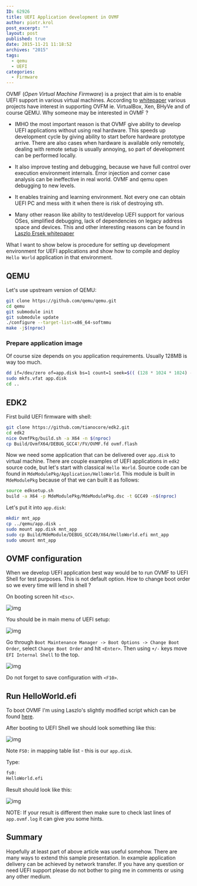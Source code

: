 ```yaml
---
ID: 62926
title: UEFI Application development in OVMF
author: piotr.krol
post_excerpt: ""
layout: post
published: true
date: 2015-11-21 11:18:52
archives: "2015"
tags:
  - qemu
  - UEFI
categories:
  - Firmware
---
```


OVMF (_Open Virtual Machine Firmware_) is a project that aim is to enable UEFI
support in various virtual machines. According to
[whitepaper](http://www.linux-kvm.org/downloads/lersek/ovmf-whitepaper-c770f8c.txt)
various projects have interest in supporting OVFM ie. VirtualBox, Xen, BHyVe and
of course QEMU. Why someone may be interested in OVMF ?

- IMHO the most important reason is that OVMF give ability to develop UEFI
  applications without using real hardware. This speeds up development cycle by
  giving ability to start before hardware prototype arrive. There are also cases
  when hardware is available only remotely, dealing with remote setup is usually
  annoying, so part of development can be performed locally.

- It also improve testing and debugging, because we have full control over
  execution environment internals. Error injection and corner case analysis can
  be ineffective in real world. OVMF and qemu open debugging to new levels.

- It enables training and learning environment. Not every one can obtain UEFI PC
  and mess with it when there is risk of destroying sth.

- Many other reason like ability to test/develop UEFI support for various OSes,
  simplified debugging, lack of dependencies on legacy address space and
  devices. This and other interesting reasons can be found in
  [Laszlo Ersek whitepaper](http://www.linux-kvm.org/downloads/lersek/ovmf-whitepaper-c770f8c.txt)

What I want to show below is procedure for setting up development environment
for UEFI applications and show how to compile and deploy `Hello World`
application in that environment.

## QEMU

Let's use upstream version of QEMU:

```bash
git clone https://github.com/qemu/qemu.git
cd qemu
git submodule init
git submodule update
./configure --target-list=x86_64-softmmu
make -j$(nproc)
```

### Prepare application image

Of course size depends on you application requirements. Usually 128MB is way too
much.

```bash
dd if=/dev/zero of=app.disk bs=1 count=1 seek=$(( (128 * 1024 * 1024) - 1))
sudo mkfs.vfat app.disk
cd ..
```

## EDK2

First build UEFI firmware with shell:

```bash
git clone https://github.com/tianocore/edk2.git
cd edk2
nice OvmfPkg/build.sh -a X64 -n $(nproc)
cp Build/OvmfX64/DEBUG_GCC4?/FV/OVMF.fd ovmf.flash
```

Now we need some application that can be delivered over `app.disk` to virtual
machine. There are couple examples of UEFI applications in `edk2` source code,
but let's start with classical `Hello World`. Source code can be found in
`MdeModulePkg/Application/HelloWorld`. This module is built in `MdeModulePkg`
because of that we can built it as follows:

```bash
source edksetup.sh
build -a X64 -p MdeModulePkg/MdeModulePkg.dsc -t GCC49 -n$(nproc)
```

Let's put it into `app.disk`:

```bash
mkdir mnt_app
cp ../qemu/app.disk .
sudo mount app.disk mnt_app
sudo cp Build/MdeModule/DEBUG_GCC49/X64/HelloWorld.efi mnt_app
sudo umount mnt_app
```

## OVMF configuration

When we develop UEFI application best way would be to run OVMF to UEFI Shell for
test purposes. This is not default option. How to change boot order so we every
time will lend in shell ?

On booting screen hit `<Esc>`.

![img](/img/tiano_boot.png)

You should be in main menu of UEFI setup:

![img](/img/uefi_setup.png)

Go through `Boot Maintenance Manager -> Boot Options -> Change Boot Order`,
select `Change Boot Order` and hit `<Enter>`. Then using `+/-` keys move
`EFI Internal Shell` to the top.

![img](/img/boot_order.png)

Do not forget to save configuration with `<F10>`.

## Run HelloWorld.efi

To boot OVMF I'm using Laszlo's slightly modified script which can be found
[here](https://raw.githubusercontent.com/pietrushnic/edk2/ovmf-helloworld/ovmf.sh).

After booting to UEFI Shell we should look something like this:

![img](/img/uefi_shell.png)

Note `FS0:` in mapping table list - this is our `app.disk`.

Type:

```bash
fs0:
HelloWorld.efi
```

Result should look like this:

![img](/img/hello_world.png)

NOTE: If your result is different then make sure to check last lines of
`app.ovmf.log` it can give you some hints.

## Summary

Hopefully at least part of above article was useful somehow. There are many ways
to extend this sample presentation. In example application delivery can be
achieved by network transfer. If you have any question or need UEFI support
please do not bother to ping me in comments or using any other medium.
